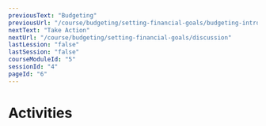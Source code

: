 ```yaml
---
previousText: "Budgeting"
previousUrl: "/course/budgeting/setting-financial-goals/budgeting-intro"
nextText: "Take Action"
nextUrl: "/course/budgeting/setting-financial-goals/discussion"
lastLession: "false"
lastSession: "false"
courseModuleId: "5"
sessionId: "4"
pageId: "6"
---
```



# Activities
